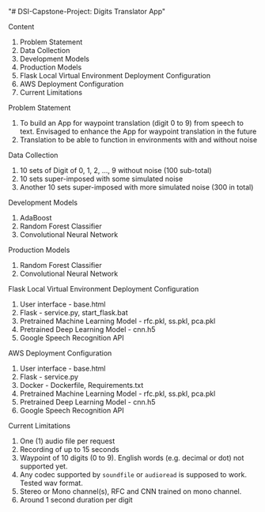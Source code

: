 "# DSI-Capstone-Project: Digits Translator App" 

Content
1. Problem Statement
2. Data Collection
3. Development Models
4. Production Models
5. Flask Local Virtual Environment Deployment Configuration
6. AWS Deployment Configuration
7. Current Limitations

Problem Statement
1. To build an App for waypoint translation (digit 0 to 9) from speech to text. Envisaged to enhance the App for waypoint translation in the future
2. Translation to be able to function in environments with and without noise

Data Collection
1. 10 sets of Digit of 0, 1, 2, …, 9 without noise (100 sub-total)
2. 10 sets super-imposed with some simulated noise
3. Another 10 sets super-imposed with more simulated noise (300 in total)

Development Models
1. AdaBoost
2. Random Forest Classifier
3. Convolutional Neural Network

Production Models
1. Random Forest Classifier
2. Convolutional Neural Network

Flask Local Virtual Environment Deployment Configuration
1. User interface - base.html
2. Flask - service.py, start_flask.bat
3. Pretrained Machine Learning Model - rfc.pkl, ss.pkl, pca.pkl 
4. Pretrained Deep Learning Model - cnn.h5
5. Google Speech Recognition API

AWS Deployment Configuration
1. User interface - base.html
2. Flask - service.py
3. Docker - Dockerfile, Requirements.txt
4. Pretrained Machine Learning Model - rfc.pkl, ss.pkl, pca.pkl 
5. Pretrained Deep Learning Model - cnn.h5
6. Google Speech Recognition API

Current Limitations
1. One (1) audio file per request
2. Recording of up to 15 seconds
3. Waypoint of 10 digits (0 to 9). English words (e.g. decimal or dot) not supported yet.
4. Any codec supported by `soundfile` or `audioread` is supposed to work. Tested wav format.
5. Stereo or Mono channel(s), RFC and CNN trained on mono channel.
6. Around 1 second duration per digit
